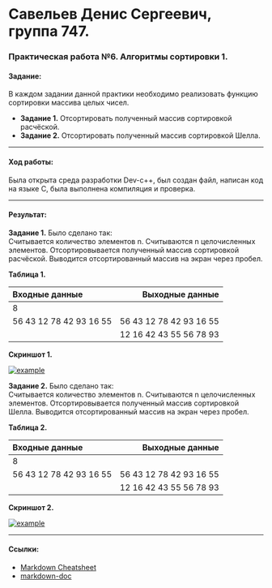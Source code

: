 # Савельев Денис Сергеевич, группа 747. #
### Практическая работа №6. Алгоритмы сортировки	1. ###
#### Задание: ####
В	каждом	задании	данной	практики	необходимо	реализовать функцию	сортировки	массива	целых	чисел.
- **Задание 1.** Отсортировать	полученный	массив	сортировкой	расчёской.
- **Задание 2.** Отсортировать	полученный	массив	сортировкой	Шелла.

___
#### Ход работы: ####
   Была открыта среда разработки Dev-c++, был создан файл, написан код на языке С, была выполнена компиляция и проверка.

___
#### Результат: ####
  **Задание 1.** Было сделано так:  
  Считывается количество	элементов n. Считываются	n	целочисленных	элементов. Отсортировывается	полученный	массив	сортировкой	расчёской. Выводится	отсортированный	массив	на	экран	через	пробел.

  
  **Таблица 1.**
  
| Входные данные | Выходные данные |
| :------------- | --------------: |
|8 |  |
|  56 43 12 78 42 93 16 55 |  56 43 12 78 42 93 16 55  |
|   |  12 16 42 43 55 56 78 93 |

  
  **Скриншот 1.**
  
[![example](https://pp.userapi.com/c854524/v854524756/15417/QpWjHRDv7Zk.jpg)](пример1)  
    
   **Задание 2.** Было сделано так:  
  Считывается количество	элементов n. Считываются	n	целочисленных	элементов. Отсортировывается	полученный	массив	сортировкой	Шелла. Выводится	отсортированный	массив	на	экран	через	пробел.
  
  **Таблица 2.**
  
| Входные данные | Выходные данные |
| :------------- | --------------: |
|8 |  |
|  56 43 12 78 42 93 16 55 |  56 43 12 78 42 93 16 55  |
|   |  12 16 42 43 55 56 78 93 |

  
  **Скриншот 2.**
  
[![example](https://pp.userapi.com/c854524/v854524756/1541e/QuDWPVBUEbI.jpg)](пример2)  
  
___
#### Ссылки: ####  
- [Markdown Cheatsheet](https://github.com/adam-p/markdown-here/wiki/Markdown-Cheatsheet)
- [markdown-doc](https://github.com/OlgaVlasova/markdown-doc/blob/master/README.md#Parag)

